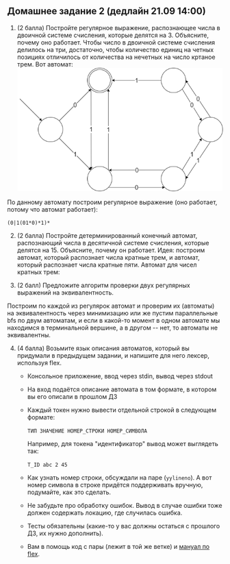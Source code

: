 ## Домашнее задание 2 (дедлайн 21.09 14:00)

1. (2 балла) Постройте регулярное выражение, распознающее числа в двоичной системе счисления, которые делятся на 3. Объясните, почему оно работает.
Чтобы число в двоичной системе счисления делилось на три, достаточно, чтобы количество единиц на четных позициях отличилось от количества на нечетных на число кртаное трем. Вот автомат: ![](pics/2HW1task.png)

По данному автомату построим регулярное выражение (оно работает, потому что автомат работает):
```
(0|1(01*0)*1)*
```

2. (2 балла) Постройте детерминированный конечный автомат, распознающий числа в десятичной системе счисления, которые делятся на 15. Объясните, почему он работает.
Идея: построим автомат, который распознает числа кратные трем, и автомат, который распознает числа кратные пяти. Автомат для чисел кратных трем:


3. (2 балл) Предложите алгоритм проверки двух регулярных выражений на эквивалентность.

Построим по каждой из регулярок автомат и проверим их (автоматы) на эквивалентность через минимизацию или же пустим параллельные bfs по двум автоматам, и если в какой-то момент в одном автомате мы находимся в терминальной вершине, а в другом -- нет, то автоматы не эквивалентны.

4. (4 балла) Возьмите язык описания автоматов, который вы придумали в предыдущем задании, и напишите для него лексер, используя flex. 
    * Консольное приложение, ввод через stdin, вывод через stdout
    * На вход подаётся описание автомата в том формате, в котором вы его описали в прошлом ДЗ
    * Каждый токен нужно вывести отдельной строкой в следующем формате:

        `ТИП ЗНАЧЕНИЕ НОМЕР_СТРОКИ НОМЕР_СИМВОЛА`

        Например, для токена "идентификатор" вывод может выглядеть так:

        `T_ID abc 2 45`

    * Как узнать номер строки, обсуждали на паре (`yylineno`). А вот номер символа в строке придётся поддерживать вручную, подумайте, как это сделать.

    * Не забудьте про обработку ошибок. Вывод в случае ошибки тоже должен содержать локацию, где случилась ошибка.
    
    * Тесты обязательны (какие-то у вас должны остаться с прошлого ДЗ, их нужно дополнить).

    * Вам в помощь код с пары (лежит в той же ветке) и [мануал по flex](https://westes.github.io/flex/manual/index.html).
